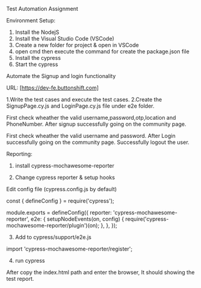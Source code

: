 Test Automation Assignment 

Environment Setup:

   1. Install the  NodejS
   2. Install the Visual Studio Code (VSCode)
   3. Create a new folder for project & open in VSCode
   4. open cmd then execute the command for create the package.json file
             <!-- npm -i init -->
   5. Install the cypress
              <!-- npm install cypress --save -dev -->
   6. Start the cypress 
              <!-- npx cypress open -->
              


Automate the Signup and login functionality 

URL: [https://dev-fe.buttonshift.com]

1.Write the test cases and execute the test cases.
2.Create the SignupPage.cy.js and LoginPage.cy.js file under e2e folder. 
<!-- In Signup the new user-->
First check wheather the valid username,password,otp,location and PhoneNumber. After signup successfully going on the community page.
<!-- In Login the user -->
First check wheather the valid username and password. After Login successfully going on the community page.
Successfully logout the user.
<!-- In Login the Invalid user  -->


Reporting:

1. install cypress-mochawesome-reporter
<!-- npm i --save-dev cypress-mochawesome-reporter -->
2. Change cypress reporter & setup hooks

Edit config file (cypress.config.js by default)

const { defineConfig } = require('cypress');

module.exports = defineConfig({
  reporter: 'cypress-mochawesome-reporter',
  e2e: {
    setupNodeEvents(on, config) {
      require('cypress-mochawesome-reporter/plugin')(on);
    },
  },
});

3. Add to cypress/support/e2e.js

import 'cypress-mochawesome-reporter/register';

4. run cypress
<!-- npx cypress run  -->

After copy the index.html path and enter the browser, It should showing the test report.

   
